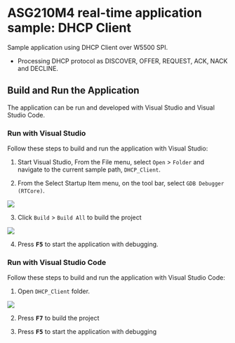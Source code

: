 # ASG210M4 real-time application sample: DHCP Client

Sample application using DHCP Client over W5500 SPI.
* Processing DHCP protocol as DISCOVER, OFFER, REQUEST, ACK, NACK and DECLINE.

## Build and Run the Application

The application can be run and developed with Visual Studio and Visual Studio Code.

### Run with Visual Studio

Follow these steps to build and run the application with Visual Studio:

1. Start Visual Studio, From the File menu, select `Open` > `Folder` and navigate to the current sample path, `DHCP_Client`.

2. From the Select Startup Item menu, on the tool bar, select `GDB Debugger (RTCore)`.

<img src="https://github.com/WIZnet-Azure-Sphere/ASG200_App/blob/master/Docs/references/visual-studio-select-gdb-debugger-rt.png?raw=true"/>


3. Click `Build` > `Build All` to build the project

<img src="https://github.com/WIZnet-Azure-Sphere/ASG200_App/blob/master/Docs/references/visual-studio-build-the-project.png?raw=true">


4. Press <kbd>**F5**</kbd> to start the application with debugging.

### Run with Visual Studio Code

Follow these steps to build and run the application with Visual Studio Code:

1. Open `DHCP_Client` folder.

<img src="https://github.com/WIZnet-Azure-Sphere/ASG200_App/blob/master/Docs/references/visual-studio-code-open-project-folder.png?raw=true">


2. Press <kbd>**F7**</kbd> to build the project

3. Press <kbd>**F5**</kbd> to start the application with debugging
